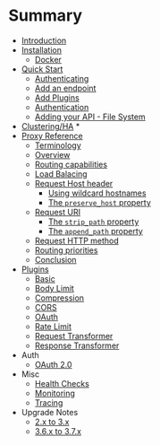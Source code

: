 # Summary

* [Introduction](README.md)
* [Installation](install/README.md)
    * [Docker](install/docker.md)
* [Quick Start](quick_start/README.md)
    * [Authenticating](quick_start/authenticating.md)
    * [Add an endpoint](quick_start/add_endpoint.md)
    * [Add Plugins](quick_start/add_plugins.md)
    * [Authentication](quick_start/add_auth.md)
    * [Adding your API - File System](quick_start/file_system.md)
* [Clustering/HA](clustering/clustering.md)
    * 
* [Proxy Reference](proxy/README.md)
    * [Terminology](proxy/terminology.md)
    * [Overview](proxy/overview.md)
    * [Routing capabilities](proxy/routing_capabilities.md)
    * [Load Balacing](proxy/load_balacing.md)
    * [Request Host header](proxy/request_host_header.md)
        * [Using wildcard hostnames](proxy/wildcard_hostnames.md)
        * [The `preserve_host` property](proxy/preserve_host_property.md)
    * [Request URI](proxy/request_uri.md)
        * [The `strip_path` property](proxy/strip_uri_property.md)
        * [The `append_path` property](proxy/append_uri_property.md)
    * [Request HTTP method](proxy/request_http_method.md)
    * [Routing priorities](proxy/routing_priorities.md)
    * [Conclusion](proxy/conclusion.md)
* [Plugins](plugins/README.md)
    * [Basic](plugins/basic.md)
    * [Body Limit](plugins/body_limit.md)
    * [Compression](plugins/compression.md)
    * [CORS](plugins/cors.md)
    * [OAuth](plugins/oauth.md)
    * [Rate Limit](plugins/rate_limit.md)
    * [Request Transformer](plugins/request_transformer.md)
    * [Response Transformer](plugins/response_transformer.md)
* Auth
    * [OAuth 2.0](auth/oauth.md)
* Misc
    * [Health Checks](misc/health_checks.md)
    * [Monitoring](misc/monitoring.md)
    * [Tracing](misc/tracing.md)
* Upgrade Notes
    * [2.x to 3.x](upgrade/3x.md)
    * [3.6.x to 3.7.x](upgrade/3.7.x.md)
